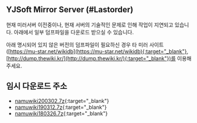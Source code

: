 ## YJSoft Mirror Server (#Lastorder)
현재 미러서버 이전중이나, 현재 서버의 기술적인 문제로 인해 작업이 지연되고 있습니다. 아래에서 일부 덤프파일을 다운로드 받으실 수 있습니다.

아래 명시되어 있지 않은 버전의 덤프파일이 필요하신 경우 타 미러 사이트([https://mu-star.net/wikidb](https://mu-star.net/wikidb){:target="_blank"}, [http://dump.thewiki.kr/](http://dump.thewiki.kr/){:target="_blank"})를 이용해 주세요.

## 임시 다운로드 주소
- [namuwiki200302.7z](https://dl.yjsoft.xyz/KVsfmH){:target="_blank"}
- [namuwiki190312.7z](https://dl.yjsoft.xyz/WyVPzf){:target="_blank"}
- [namuwiki180326.7z](https://dl.yjsoft.xyz/stdIOl){:target="_blank"}
